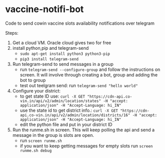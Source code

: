 # vaccine-notifi-bot
Code to send cowin vaccine slots availability notifications over telegram


Steps:

1. Get a cloud VM. Oracle cloud gives two for free
2. install python,pip and telegram-send
   - `sudo apt-get install python3 python3-pip`
   - `pip3 install telegram-send`
3. Run telegram-send to send messages in a group 
   - run `telegram-send --configure-group` and follow the instructions on screen. It will involve through creating a bot, group and adding the bot to group
   - test out teelgram send: run  `telegram-send "hello world"`
4. Configure your district:
   - to get state ID use:
       ```curl -X GET "https://cdn-api.co-vin.in/api/v2/admin/location/states" -H "accept: application/json" -H "Accept-Language: hi_IN"```
   - use the state id to get district info.:
       ```curl -X GET "https://cdn-api.co-vin.in/api/v2/admin/location/districts/16" -H "accept: application/json" -H "Accept-Language: hi_IN"``` 
   - edit the python file and put in your district ID
6. Run the runme.sh in screen. This will keep polling the api and send a message in the group is slots are open.
   - run `screen runme.sh`
   - if you want to keep getting messages for empty slots run `screen runme.sh debug`
